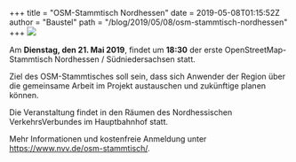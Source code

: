 +++
title = "OSM-Stammtisch Nordhessen"
date = 2019-05-08T01:15:52Z
author = "Baustel"
path = "/blog/2019/05/08/osm-stammtisch-nordhessen"
+++
![](https://flipdot.org/blog/uploads/osm-kassel.jpg)  
  
Am **Dienstag, den 21. Mai 2019**, findet um **18:30** der erste
OpenStreetMap-Stammtisch Nordhessen / Südniedersachsen statt.  
  
Ziel des OSM-Stammtisches soll sein, dass sich Anwender der Region über
die gemeinsame Arbeit im Projekt austauschen und zukünftige planen
können.  
  
Die Veranstaltung findet in den Räumen des Nordhessischen
VerkehrsVerbundes im Hauptbahnhof statt.  
  
Mehr Informationen und kostenfreie Anmeldung unter
<https://www.nvv.de/osm-stammtisch/>.
